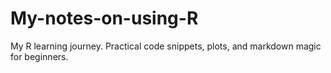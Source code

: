 # My-notes-on-using-R
My R learning journey. Practical code snippets, plots, and markdown magic for beginners.
